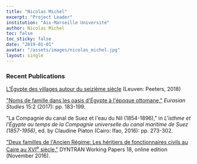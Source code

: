 ```yaml
---
title: "Nicolas Michel"
excerpt: "Project Leader"
institution: "Aix-Marseille Université"
author: Nicolas Michel
toc: false
toc_sticky: false
date: "2019-01-01"
avatar: "/assets/images/nicolas_michel.jpg"
layout: single
---
```


### Recent Publications
<a href="https://www.peeters-leuven.be/detail.php?search_key=9789042934795&series_number_str=23&lang=en">L’Égypte des villages autour du seizième siècle</a> (Leuven: Peeters, 2018)

["Noms de famille dans les oasis d'Égypte à l'époque ottomane,"](https://brill.com/view/journals/eurs/15/2/article-p183_2.xml?rskey=7sOgIr&result=9) *Eurasian Studies* 15:2 (2017): pp. 183-199.

"La Compagnie du canal de Suez et l'eau du Nil (1854-1896)," in *L'isthme et l'Égypte au temps de la Compagnie universelle du canal maritime de Suez (1857-1956)*, ed. by Claudine Piaton (Cairo: Ifao, 2016): pp. 273-302.

["Deux familles de l'Ancien Régime: Les héritiers de fonctionnaires civils au Caire au XVI<sup>e</sup> siècle,"](https://dyntran.hypotheses.org/1596#more-1596) DYNTRAN Working Papers 18, online edition (November 2016).
